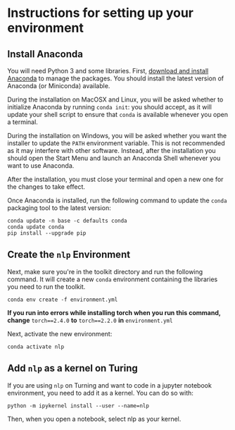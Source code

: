 # Instructions for setting up your environment 

## Install Anaconda

You will need Python 3 and some libraries. First, [download and install
Anaconda](https://www.anaconda.com/distribution/) to manage the packages. You
should install the latest version of Anaconda (or Miniconda) available.

During the installation on MacOSX and Linux, you will be asked whether to
initialize Anaconda by running `conda init`: you should accept, as it will
update your shell script to ensure that `conda` is available whenever you open a
terminal.  

During the installation on Windows, you will be asked whether you
want the installer to update the `PATH` environment variable. This is not
recommended as it may interfere with other software. Instead, after the
installation you should open the Start Menu and launch an Anaconda Shell
whenever you want to use Anaconda.

After the installation, you must close your terminal and open a new
one for the changes to take effect.

Once Anaconda is installed, run the following command to update
the `conda` packaging tool to the latest version:

    conda update -n base -c defaults conda
    conda update conda 
    pip install --upgrade pip

## Create the `nlp` Environment

Next, make sure you're in the toolkit directory and run the following command.
It will create a new `conda` environment containing the libraries you need to
run the toolkit.  

    conda env create -f environment.yml

**If you run into errors while installing torch when you run this command, change** `torch==2.4.0` **to** `torch==2.2.0`  **in** `environment.yml` 

Next, activate the new environment:

    conda activate nlp

## Add `nlp` as a kernel on Turing

If you are using `nlp` on Turning and want to code in a jupyter notebook
environment, you need to add it as a kernel. You can do so with: 

    python -m ipykernel install --user --name=nlp 

Then, when you open a notebook, select nlp as your kernel.
